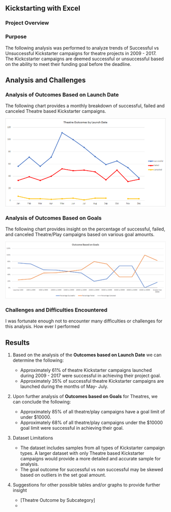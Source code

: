 ## Kickstarting with Excel

### Project Overview

### Purpose
The following analysis was performed to analyze trends of Successful vs Unsuccessful Kickstarter campaigns for theatre projects in 2009 - 2017. The Kickcstarter campaigns are deemed successful or unsuccessful based on the ability to meet their funding goal before the deadline. 

## Analysis and Challenges

### Analysis of Outcomes Based on Launch Date

The following chart provides a monthly breakdown of successful, failed and canceled Theatre based Kickstarter campaigns.
<p align="center">
  <img src="Resources/Theater_Outcomes_vs_Launch.png" width="700"/>
</p>

### Analysis of Outcomes Based on Goals

The following chart provides insight on the percentage of successful, failed, and canceled Theatre/Play campaigns based on various goal amounts. 
<p align="center">
  <img src="Resources/Outcomes_vs_Goals.png" width="900"/>
</p>

### Challenges and Difficulties Encountered
I was fortunate enough not to encounter many difficulties or challenges  for this analysis. How ever I performed 

## Results

1. Based on the analysis of the **Outcomes based on Launch Date** we can determine the following:
   - Approximately 61% of theatre Kickstarter campaigns launched during 2009 - 2017 were successful in achieving their project goal. 
   - Approximately 35% of successful theatre Kickstarter campaigns are launched during the months of May- July. 
  
2. Upon further analysis of **Outcomes based on Goals** for Theatres, we can conclude the following:
   - Approximately 85% of all theatre/play campaigns have a goal limit of under $10000.
   - Approximately 68% of all theatre/play campaigns under the $10000 goal limit were successful in achieving their goal. 

3. Dataset Limitations 
   - The dataset includes samples from all types of Kickstarter campaign types. A larger dataset with only Theatre based Kickstarter campaigns would provide a more detailed and accurate sample for analysis.
   - The goal outcome for successful vs non successful may be skewed based on outliers in the set goal amount.
  
4. Suggestions for other possible tables and/or graphs to provide further insight
   - [Theatre Outcome by Subcategory]
   - 
   
